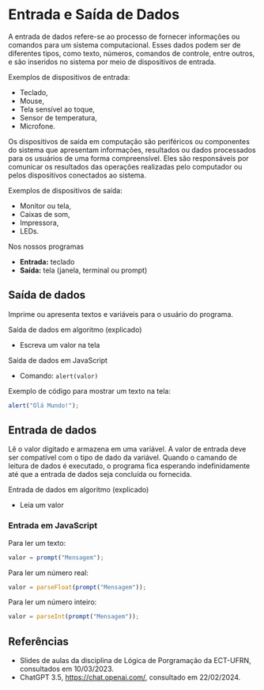 # Entrada e Saída de Dados

A entrada de dados refere-se ao processo de fornecer informações ou comandos para um sistema computacional. Esses dados podem ser de diferentes tipos, como texto, números, comandos de controle, entre outros, e são inseridos no sistema por meio de dispositivos de entrada.

Exemplos de dispositivos de entrada:
* Teclado,
* Mouse,
* Tela sensível ao toque,
* Sensor de temperatura,
* Microfone. 


Os dispositivos de saída em computação são periféricos ou componentes do sistema que apresentam informações, resultados ou dados processados ​​para os usuários de uma forma compreensível. Eles são responsáveis por comunicar os resultados das operações realizadas pelo computador ou pelos dispositivos conectados ao sistema.

Exemplos de dispositivos de saída: 
* Monitor ou tela,
* Caixas de som,
* Impressora,
* LEDs. 

Nos nossos programas
* **Entrada:** teclado
* **Saída:** tela (janela, terminal ou prompt)


## Saída de dados

Imprime ou apresenta textos e variáveis para o usuário do programa.  

Saída de dados em algoritmo (explicado) 
* Escreva um valor na tela 

Saída de dados em JavaScript 
* Comando: `alert(valor)`

Exemplo de código para mostrar um texto na tela:
```javascript
alert("Olá Mundo!");
```

## Entrada de dados

Lê o valor digitado e armazena em uma variável. A valor de entrada deve ser compatível com o tipo de dado da variável. Quando o camando de leitura de dados é executado, o programa fica esperando indefinidamente até que a entrada de dados seja concluída ou fornecida. 

Entrada de dados em algoritmo (explicado)
* Leia um valor 

### Entrada em JavaScript

Para ler um texto: 
```javascript
valor = prompt("Mensagem");
```

Para ler um número real:
```javascript
valor = parseFloat(prompt("Mensagem")); 
```

Para ler um número inteiro: 
```javascript
valor = parseInt(prompt("Mensagem"));
```


## Referências 
* Slides de aulas da disciplina de Lógica de Porgramação da ECT-UFRN, consultados em 10/03/2023.
* ChatGPT 3.5, https://chat.openai.com/, consultado em 22/02/2024.
